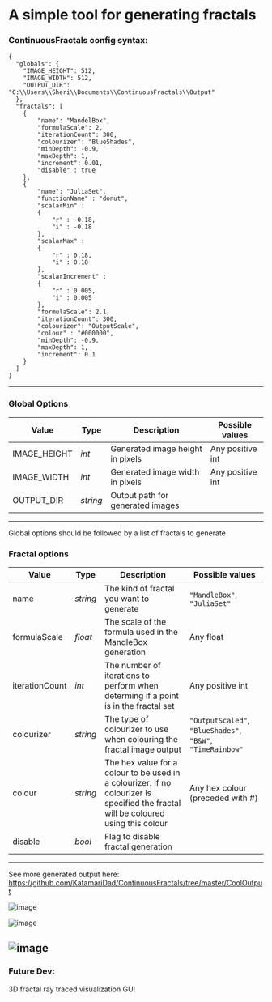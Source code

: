 # A simple tool for generating fractals

### ContinuousFractals config syntax:
```
{
  "globals": {
    "IMAGE_HEIGHT": 512,
    "IMAGE_WIDTH": 512,
    "OUTPUT_DIR": "C:\\Users\\Sheri\\Documents\\ContinuousFractals\\Output"
  },
  "fractals": [
    {
        "name": "MandelBox",
        "formulaScale": 2,
        "iterationCount": 300,
        "colourizer": "BlueShades",
        "minDepth": -0.9,
        "maxDepth": 1,
        "increment": 0.01,
        "disable" : true
    },
    {		
        "name": "JuliaSet",
        "functionName" : "donut",
        "scalarMin" : 
        {
            "r" : -0.18,
            "i" : -0.18
        },
        "scalarMax" : 
        {
            "r" : 0.18,
            "i" : 0.18
        },		
        "scalarIncrement" :
        {
            "r" : 0.005,
            "i" : 0.005			
        },
        "formulaScale": 2.1,
        "iterationCount": 300,
        "colourizer": "OutputScale",
        "colour" : "#000000",
        "minDepth": -0.9,
        "maxDepth": 1,
        "increment": 0.1
    }
  ]
}
```
---
### Global Options
| Value | Type | Description | Possible values |
| ------------- | --- |-------------| -----|
| IMAGE_HEIGHT | _int_ | Generated image height in pixels | Any positive int |
| IMAGE_WIDTH  | _int_ | Generated image width in pixels | Any positive int |
| OUTPUT_DIR | _string_ | Output path for generated images |
---
Global options should be followed by a list of fractals to generate
### Fractal options
| Value | Type | Description | Possible values |
| ------------- | --- |-------------| -----|
| name      | _string_ | The kind of fractal you want to generate | `"MandleBox"`, `"JuliaSet"` |
| formulaScale      | _float_ | The scale of the formula used in the MandleBox generation | Any float |
| iterationCount | _int_ | The number of iterations to perform when determing if a point is in the fractal set | Any positive int |
| colourizer | _string_ | The type of colourizer to use when colouring the fractal image output | `"OutputScaled"`, `"BlueShades"`, `"B&W"`, `"TimeRainbow"` |
| colour | _string_ | The hex value for a colour to be used in a colourizer. If no colourizer is specified the fractal will be coloured using this colour | Any hex colour (preceded with #) |
| disable | _bool_ | Flag to disable fractal generation |
---
See more generated output here: https://github.com/KatamariDad/ContinuousFractals/tree/master/CoolOutput

![image](https://github.com/user-attachments/assets/6ab925ff-1def-4e07-9af5-38eef2bdb3a2)

![image](https://github.com/user-attachments/assets/ca67d146-c3a4-4c07-969c-ec4c2103fbb0)

![image](https://github.com/user-attachments/assets/f6558b47-8088-45fa-99bc-8e810f311538)
---
### Future Dev:
3D fractal ray traced visualization
GUI

